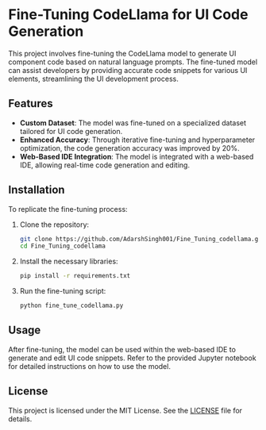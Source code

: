 # Fine-Tuning CodeLlama for UI Code Generation

This project involves fine-tuning the CodeLlama model to generate UI component code based on natural language prompts. The fine-tuned model can assist developers by providing accurate code snippets for various UI elements, streamlining the UI development process.

## Features

- **Custom Dataset**: The model was fine-tuned on a specialized dataset tailored for UI code generation.
- **Enhanced Accuracy**: Through iterative fine-tuning and hyperparameter optimization, the code generation accuracy was improved by 20%.
- **Web-Based IDE Integration**: The model is integrated with a web-based IDE, allowing real-time code generation and editing.

## Installation

To replicate the fine-tuning process:

1. Clone the repository:
    ```bash
    git clone https://github.com/AdarshSingh001/Fine_Tuning_codellama.git
    cd Fine_Tuning_codellama
    ```

2. Install the necessary libraries:
    ```bash
    pip install -r requirements.txt
    ```

3. Run the fine-tuning script:
    ```bash
    python fine_tune_codellama.py
    ```

## Usage

After fine-tuning, the model can be used within the web-based IDE to generate and edit UI code snippets. Refer to the provided Jupyter notebook for detailed instructions on how to use the model.

## License

This project is licensed under the MIT License. See the [LICENSE](LICENSE) file for details.
